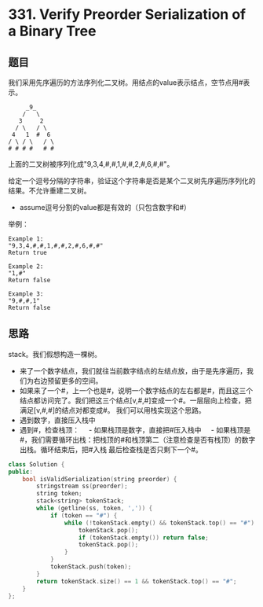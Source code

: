 # 331. Verify Preorder Serialization of a Binary Tree

## 题目
我们采用先序遍历的方法序列化二叉树。用结点的value表示结点，空节点用#表示。
```
     _9_
    /   \
   3     2
  / \   / \
 4   1  #  6
/ \ / \   / \
# # # #   # #
```
上面的二叉树被序列化成"9,3,4,#,#,1,#,#,2,#,6,#,#"。

给定一个逗号分隔的字符串，验证这个字符串是否是某个二叉树先序遍历序列化的结果。不允许重建二叉树。

 - assume逗号分割的value都是有效的（只包含数字和#）

举例：
```
Example 1:
"9,3,4,#,#,1,#,#,2,#,6,#,#"
Return true

Example 2:
"1,#"
Return false

Example 3:
"9,#,#,1"
Return false
```


## 思路
stack。我们假想构造一棵树。
 - 来了一个数字结点，我们就往当前数字结点的左结点放，由于是先序遍历，我们为右边预留更多的空间。
 - 如果来了一个#，上一个也是#，说明一个数字结点的左右都是#，而且这三个结点都访问完了。我们把这三个结点[v,#,#]变成一个#。一层层向上检查，把满足[v,#,#]的结点对都变成#。
我们可以用栈实现这个思路。
 - 遇到数字，直接压入栈中
 - 遇到#，检查栈顶：
     - 如果栈顶是数字，直接把#压入栈中
     - 如果栈顶是#，我们需要循环出栈：把栈顶的#和栈顶第二（注意检查是否有栈顶）的数字出栈。循环结束后，把#入栈
最后检查栈是否只剩下一个#。
```C++
class Solution {
public:
    bool isValidSerialization(string preorder) {
        stringstream ss(preorder);
        string token;
        stack<string> tokenStack;
        while (getline(ss, token, ',')) {
            if (token == "#") {
                while (!tokenStack.empty() && tokenStack.top() == "#") {
                    tokenStack.pop();
                    if (tokenStack.empty()) return false;
                    tokenStack.pop();
                }
            }
            tokenStack.push(token);
        }
        return tokenStack.size() == 1 && tokenStack.top() == "#";
    }
};
```
